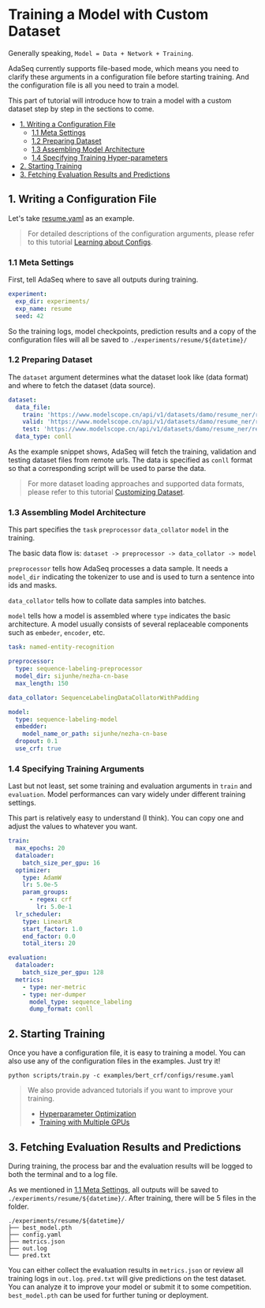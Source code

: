 # Training a Model with Custom Dataset
Generally speaking, `Model = Data + Network + Training`.

AdaSeq currently supports file-based mode, which means you need to clarify these arguments in a configuration file before starting training. And the configuration file is all you need to train a model.

This part of tutorial will introduce how to train a model with a custom dataset step by step in the sections to come.

- [1. Writing a Configuration File](#1-writing-a-configuration-file)
  - [1.1 Meta Settings](#11-meta-settings)
  - [1.2 Preparing Dataset](#12-preparing-dataset)
  - [1.3 Assembling Model Architecture](#13-assembling-model-architecture)
  - [1.4 Specifying Training Hyper-parameters](#14-specifying-training-arguments)
- [2. Starting Training](#2-starting-training)
- [3. Fetching Evaluation Results and Predictions](#3-fetching-evaluation-results-and-predictions)

## 1. Writing a Configuration File
Let's take [resume.yaml](../../examples/bert_crf/configs/resume.yaml) as an example.

> For detailed descriptions of the configuration arguments, please refer to this tutorial [Learning about Configs](./learning_about_configs.md).

### 1.1 Meta Settings
First, tell AdaSeq where to save all outputs during training.

```yaml
experiment:
  exp_dir: experiments/
  exp_name: resume
  seed: 42
```
So the training logs, model checkpoints, prediction results and a copy of the configuration files will all be saved to `./experiments/resume/${datetime}/`

### 1.2 Preparing Dataset
The `dataset` argument determines what the dataset look like (data format) and where to fetch the dataset (data source).

```yaml
dataset:
  data_file:
    train: 'https://www.modelscope.cn/api/v1/datasets/damo/resume_ner/repo/files?Revision=master&FilePath=train.txt'
    valid: 'https://www.modelscope.cn/api/v1/datasets/damo/resume_ner/repo/files?Revision=master&FilePath=dev.txt'
    test: 'https://www.modelscope.cn/api/v1/datasets/damo/resume_ner/repo/files?Revision=master&FilePath=test.txt'
  data_type: conll
```
As the example snippet shows, AdaSeq will fetch the training, validation and testing dataset files from remote urls. The data is specified as `conll` format so that a corresponding script will be used to parse the data.

> For more dataset loading approaches and supported data formats, please refer to this tutorial [Customizing Dataset](./customizing_dataset.md).

### 1.3 Assembling Model Architecture
This part specifies the `task` `preprocessor` `data_collator` `model` in the training.

The basic data flow is:
`dataset -> preprocessor -> data_collator -> model`

`preprocessor` tells how AdaSeq processes a data sample. It needs a `model_dir` indicating the tokenizer to use and is used to turn a sentence into ids and masks.

`data_collator` tells how to collate data samples into batches.

`model` tells how a model is assembled where `type` indicates the basic architecture. A model usually consists of several replaceable components such as `embeder`, `encoder`, etc.

```yaml
task: named-entity-recognition

preprocessor:
  type: sequence-labeling-preprocessor
  model_dir: sijunhe/nezha-cn-base
  max_length: 150

data_collator: SequenceLabelingDataCollatorWithPadding

model:
  type: sequence-labeling-model
  embedder:
    model_name_or_path: sijunhe/nezha-cn-base
  dropout: 0.1
  use_crf: true
```

### 1.4 Specifying Training Arguments
Last but not least, set some training and evaluation arguments in `train` and `evaluation`. Model performances can vary widely under different training settings.

This part is relatively easy to understand (I think). You can copy one and adjust the values to whatever you want.
```yaml
train:
  max_epochs: 20
  dataloader:
    batch_size_per_gpu: 16
  optimizer:
    type: AdamW
    lr: 5.0e-5
    param_groups:
      - regex: crf
        lr: 5.0e-1
  lr_scheduler:
    type: LinearLR
    start_factor: 1.0
    end_factor: 0.0
    total_iters: 20

evaluation:
  dataloader:
    batch_size_per_gpu: 128
  metrics:
    - type: ner-metric
    - type: ner-dumper
      model_type: sequence_labeling
      dump_format: conll
```

## 2. Starting Training
Once you have a configuration file, it is easy to training a model. You can also use any of the configuration files in the examples. Just try it!

```commandline
python scripts/train.py -c examples/bert_crf/configs/resume.yaml
```

> We also provide advanced tutorials if you want to improve your training.
> - [Hyperparameter Optimization](./hyperparameter_optimization.md)
> - [Training with Multiple GPUs](./training_with_multiple_gpus.md)

## 3. Fetching Evaluation Results and Predictions
During training, the process bar and the evaluation results will be logged to both the terminal and to a log file.

As we mentioned in [1.1 Meta Settings](#11-meta-settings), all outputs will be saved to `./experiments/resume/${datetime}/`. After training, there will be 5 files in the folder.
```
./experiments/resume/${datetime}/
├── best_model.pth
├── config.yaml
├── metrics.json
├── out.log
└── pred.txt
```

You can either collect the evaluation results in `metrics.json` or review all training logs in `out.log`. `pred.txt` will give predictions on the test dataset. You can analyze it to improve your model or submit it to some competition. `best_model.pth` can be used for further tuning or deployment.
